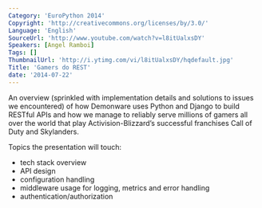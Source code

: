 ```yaml
---
Category: 'EuroPython 2014'
Copyright: 'http://creativecommons.org/licenses/by/3.0/'
Language: 'English'
SourceUrl: 'http://www.youtube.com/watch?v=l8itUalxsDY'
Speakers: [Angel Ramboi]
Tags: []
ThumbnailUrl: 'http://i.ytimg.com/vi/l8itUalxsDY/hqdefault.jpg'
Title: 'Gamers do REST'
date: '2014-07-22'
---
```

An overview (sprinkled with implementation details and solutions to issues we encountered) of how Demonware uses Python and Django to build RESTful APIs and how we manage to reliably serve millions of gamers all over the world that play Activision-Blizzard’s successful franchises Call of Duty and Skylanders.

Topics the presentation will touch:

- tech stack overview
- API design
- configuration handling
- middleware usage for logging, metrics and error handling
- authentication/authorization

